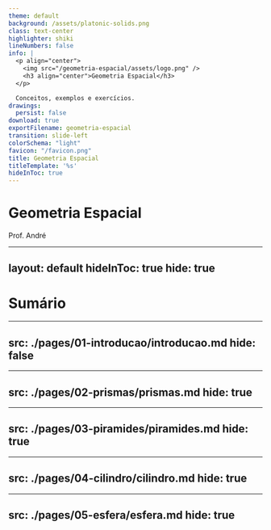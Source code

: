 ```yaml
---
theme: default
background: /assets/platonic-solids.png
class: text-center
highlighter: shiki
lineNumbers: false
info: |
  <p align="center">
    <img src="/geometria-espacial/assets/logo.png" />
    <h3 align="center">Geometria Espacial</h3>
  </p>

  Conceitos, exemplos e exercícios.
drawings:
  persist: false
download: true
exportFilename: geometria-espacial
transition: slide-left
colorSchema: "light"
favicon: "/favicon.png"
title: Geometria Espacial
titleTemplate: '%s'
hideInToc: true
---
```


<!-- ./components/DrauuConfig.vue -->
<DrauuConfig/>

# Geometria Espacial

Prof. André

<div class="abs-br m-6 flex gap-2">
  <a href="https://github.com/andreluciani/geometria-espacial" target="_blank" alt="GitHub"
    class="text-xl slidev-icon-btn opacity-50 !border-none !hover:text-white">
    <carbon-logo-github />
  </a>
</div>

---
layout: default
hideInToc: true
hide: true
---

# Sumário

<Toc></Toc>

---
src: ./pages/01-introducao/introducao.md
hide: false
---

---
src: ./pages/02-prismas/prismas.md
hide: true
---

---
src: ./pages/03-piramides/piramides.md
hide: true
---

---
src: ./pages/04-cilindro/cilindro.md
hide: true
---

---
src: ./pages/05-esfera/esfera.md
hide: true
---
